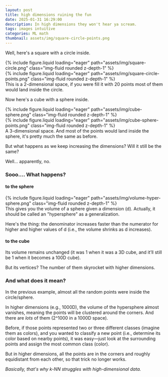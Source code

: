 ```yaml
---
layout: post
title: high dimensions ruining the fun
date: 2025-01-31 16:29:00
description: In high dimensions they won't hear ya scream.
tags: images intuitive
categories: ML math
thumbnail: assets/img/square-circle-points.png
---
```


Well, here's a square with a circle inside.

<div class="row mt-3">
    <div class="col-sm mt-3 mt-md-0">
        {% include figure.liquid loading="eager" path="assets/img/square-circle.png" class="img-fluid rounded z-depth-1" %} 
    </div>
    <div class="col-sm mt-3 mt-md-0">
        {% include figure.liquid loading="eager" path="assets/img/square-circle-points.png" class="img-fluid rounded z-depth-1" %}
    </div>
</div>
<div class="caption">
    This is a 2-dimensional space, if you were fill it with 20 points most of them would land inside the circle.
</div>

Now here's a cube with a sphere inside.

<div class="row mt-3">
    <div class="col-sm mt-3 mt-md-0">
        {% include figure.liquid loading="eager" path="assets/img/cube-sphere.png" class="img-fluid rounded z-depth-1" %} 
    </div>
    <div class="col-sm mt-3 mt-md-0">
        {% include figure.liquid loading="eager" path="assets/img/cube-sphere-points.png" class="img-fluid rounded z-depth-1" %}
    </div>
</div>
<div class="caption">
    A 3-dimensional space. And most of the points would land inside the sphere, it's pretty much the same as before.
</div>

But what happens as we keep increasing the dimensions? Will it still be the same?

Well... apparently, no.

### Sooo.... What happens?

#### to the sphere
<div class="row mt-3">
    <div class="col-sm mt-3 mt-md-0">
        {% include figure.liquid loading="eager" path="assets/img/volume-hyper-sphere.png" class="img-fluid rounded z-depth-1" %}
    </div>
</div>
<div class="caption">
    This gives you the volume of a sphere given a dimension (d). Actually, it should be called an "hypersphere" as a generalization. 
</div>

Here's the thing: the denominator increases faster than the numerator for higher and higher values of d
(i.e., the volume shrinks as d increases).

#### to the cube
Its volume remains unchanged (it was 1 when it was a 3D cube, and it’ll still be 1 when it becomes a 100D cube).

But its vertices? The number of them skyrocket with higher dimensions.

### And what does it mean?

In the previous example, almost all the random points were inside the circle/sphere.

In higher dimensions (e.g., 1000D), the volume of the hypersphere almost vanishes, meaning the points will be clustered around the corners. And there are *lots* of them (2^1000 in a 1000D space).

Before, if those points represented two or three different classes (imagine them as colors), and you wanted to classify a new point (i.e., determine its color based on nearby points), it was easy—just look at the surrounding points and assign the most common class (color).

But in higher dimensions, all the points are in the corners and roughly equidistant from each other, so that trick no longer works.

*Basically, that's why k-NN struggles with high-dimensional data.*